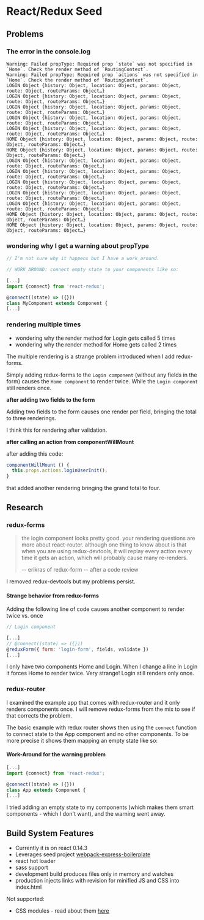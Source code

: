 
# React/Redux Seed


## Problems

### The error in the console.log

```text
Warning: Failed propType: Required prop `state` was not specified in `Home`. Check the render method of `RoutingContext`.
Warning: Failed propType: Required prop `actions` was not specified in `Home`. Check the render method of `RoutingContext`.
LOGIN Object {history: Object, location: Object, params: Object, route: Object, routeParams: Object…}
LOGIN Object {history: Object, location: Object, params: Object, route: Object, routeParams: Object…}
LOGIN Object {history: Object, location: Object, params: Object, route: Object, routeParams: Object…}
LOGIN Object {history: Object, location: Object, params: Object, route: Object, routeParams: Object…}
LOGIN Object {history: Object, location: Object, params: Object, route: Object, routeParams: Object…}
HOME Object {history: Object, location: Object, params: Object, route: Object, routeParams: Object…}
HOME Object {history: Object, location: Object, params: Object, route: Object, routeParams: Object…}
LOGIN Object {history: Object, location: Object, params: Object, route: Object, routeParams: Object…}
LOGIN Object {history: Object, location: Object, params: Object, route: Object, routeParams: Object…}
LOGIN Object {history: Object, location: Object, params: Object, route: Object, routeParams: Object…}
LOGIN Object {history: Object, location: Object, params: Object, route: Object, routeParams: Object…}
LOGIN Object {history: Object, location: Object, params: Object, route: Object, routeParams: Object…}
HOME Object {history: Object, location: Object, params: Object, route: Object, routeParams: Object…}
HOME Object {history: Object, location: Object, params: Object, route: Object, routeParams: Object…}
```



### wondering why I get a warning about propType


```js
// I'm not sure why it happens but I have a work_around.

// WORK_AROUND: connect empty state to your components like so:

[...]
import {connect} from 'react-redux';

@connect((state) => ({}))
class MyComponent extends Component {
[...]
```

### rendering multiple times

- wondering why the render method for Login gets called 5 times
- wondering why the render method for Home gets called 2 times

The multiple rendering is a strange problem introduced when I add redux-forms.

Simply adding redux-forms to the `Login component` (without any fields in the form)
causes the `Home component` to render twice.  While the `Login component` still renders once.

__after adding two fields to the form__

Adding two fields to the form causes one render per field, bringing the total to three renderings.

I think this for rendering after validation.

__after calling an action from componentWillMount__

after adding this code:

```js
componentWillMount () {
  this.props.actions.loginUserInit();
}
```

that added another rendering bringing the grand total to four.










## Research


### redux-forms

> the login component looks pretty good. your rendering questions are more about react-router. although one thing to know about is that when you are using redux-devtools, it will replay every action every time it gets an action, which will probably cause many re-renders.
>
>-- erikras of redux-form -- after a code review

I removed redux-devtools but my problems persist.


#### Strange behavior from redux-forms

Adding the following line of code causes another component to render twice vs. once
```js
// Login component

[...]
// @connect((state) => ({}))
@reduxForm({ form: 'login-form', fields, validate })
[...]
```

I only have two components Home and Login.  When I change a line in Login it
forces Home to render twice.  Very strange! Login still renders only once.




### redux-router

I examined the example app that comes with redux-router and it only renders components once.
I will remove redux-forms from the mix to see if that corrects the problem.

The basic example with redux router shows then using the `connect` function to connect state
to the App component and no other components.  To be more precise it shows them mapping an empty state like so:

#### Work-Around for the warning problem

```js
[...]
import {connect} from 'react-redux';

@connect((state) => ({}))
class App extends Component {
[...]
```

I tried adding an empty state to my components (which makes them smart components - which I don't want),
and the warning went away.

















## Build System Features

- Currently it is on react 0.14.3
- Leverages seed project [webpack-express-boilerplate][seed]
- react hot loader
- sass support
- development build produces files only in memory and watches
- production injects links with revision for minified JS and CSS into index.html


Not supported:

- CSS modules - read about them [here](http://glenmaddern.com/articles/css-modules)

[seed]:https://github.com/christianalfoni/webpack-express-boilerplate.git
